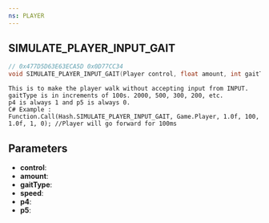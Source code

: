 ```yaml
---
ns: PLAYER
---
```

## SIMULATE_PLAYER_INPUT_GAIT

```c
// 0x477D5D63E63ECA5D 0x0D77CC34
void SIMULATE_PLAYER_INPUT_GAIT(Player control, float amount, int gaitType, float speed, BOOL p4, BOOL p5);
```

```
This is to make the player walk without accepting input from INPUT.  
gaitType is in increments of 100s. 2000, 500, 300, 200, etc.  
p4 is always 1 and p5 is always 0.  
C# Example :  
Function.Call(Hash.SIMULATE_PLAYER_INPUT_GAIT, Game.Player, 1.0f, 100, 1.0f, 1, 0); //Player will go forward for 100ms  
```

## Parameters
* **control**: 
* **amount**: 
* **gaitType**: 
* **speed**: 
* **p4**: 
* **p5**: 

